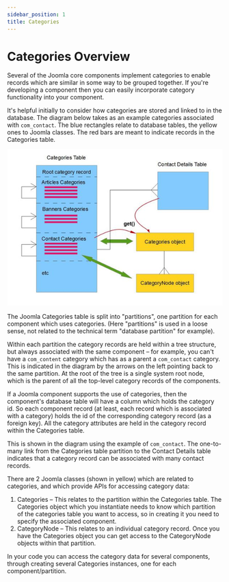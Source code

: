 ```yaml
---
sidebar_position: 1
title: Categories
---
```

Categories Overview
===================

Several of the Joomla core components implement categories to enable records which are similar in some way to be grouped together. If you're developing a component then you can easily incorporate category functionality into your component.

It's helpful initially to consider how categories are stored and linked to in the database. The diagram below takes as an example categories associated with `com_contact`.  The blue rectangles relate to database tables, the yellow ones to Joomla classes. The red bars are meant to indicate records in the Categories table.

![Categories](_assets/categories_overview.jpg)

The Joomla Categories table is split into "partitions", one partition for each component which uses categories. (Here "partitions" is used in a loose sense, not related to the technical term "database partition" for example). 

Within each partition the category records are held within a tree structure, but always associated with the same component – for example, you can't have a `com_content` category which has as a parent a `com_contact` category. This is indicated in the diagram by the arrows on the left pointing back to the same partition. At the root of the tree is a single system root node, which is the parent of all the top-level category records of the components. 

If a Joomla component supports the use of categories, then the component's database table will have a column which holds the category id. So each component record (at least, each record which is associated with a category) holds the id of the corresponding category record (as a foreign key). All the category attributes are held in the category record within the Categories table.

This is shown in the diagram using the example of `com_contact`. The one-to-many link from the Categories table partition to the Contact Details table indicates that a category record can be associated with many contact records. 

There are 2 Joomla classes (shown in yellow) which are related to categories, and which provide APIs for accessing category data: 
1. Categories – This relates to the partition within the Categories table. The Categories object which you instantiate needs to know which partition of the categories table you want to access, so in creating it you need to specify the associated component. 
2. CategoryNode – This relates to an individual category record. Once you have the Categories object you can get access to the CategoryNode objects within that partition.

In your code you can access the category data for several components, through creating several Categories instances, one for each component/partition. 

